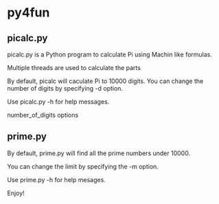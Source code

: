 # py4fun

## picalc.py 	

picalc.py is a Python program to calculate Pi using Machin like formulas.

Multiple threads are used to calculate the parts

By default, picalc will caculate Pi to 10000 digits. You can change the number of digits by specifying -d option.

Use picalc.py -h for help messages.

number_of_digits options

## prime.py

By default, prime.py will find all the prime numbers under 10000.

You can change the limit by specifying the -m option.

Use prime.py -h for help mesages.

Enjoy!




